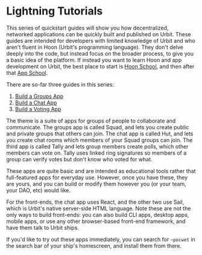 # Lightning Tutorials

This series of quickstart guides will show you how decentralized, networked applications can be quickly built and published on Urbit. These guides are intended for developers with limited knowledge of Urbit and who aren't fluent in Hoon (Urbit's programming language). They don't delve deeply into the code, but instead focus on the broader process, to give you a basic idea of the platform. If instead you want to learn Hoon and app development on Urbit, the best place to start is [Hoon School](/courses/hoon-school), and then after that [App School](/courses/app-school).

There are so-far three guides in this series:

1. [Build a Groups App](/userspace/apps/examples/quickstart/groups-guide)
2. [Build a Chat App](/userspace/apps/examples/quickstart/chat-guide)
3. [Build a Voting App](/userspace/apps/examples/quickstart/voting-guide)

The theme is a suite of apps for groups of people to collaborate and communicate. The groups app is called Squad, and lets you create public and private groups that others can join. The chat app is called Hut, and lets you create chat rooms which members of your Squad groups can join. The third app is called Tally and lets group members create polls, which other members can vote on. Tally uses linked ring signatures so members of a group can verify votes but don't know who voted for what.

These apps are quite basic and are intended as educational tools rather that full-featured apps for everyday use. However, once you have these, they are yours, and you can build or modify them however you (or your team, your DAO, etc) would like.

For the front-ends, the chat app uses React, and the other two use Sail, which is Urbit's native server-side HTML language. Note these are not the only ways to build front-ends: you can also build CLI apps, desktop apps, mobile apps, or use any other browser-based front-end framework, and have them talk to Urbit ships.

If you'd like to try out these apps immediately, you can search for `~pocwet` in the search bar of your ship's homescreen, and install them from there.

